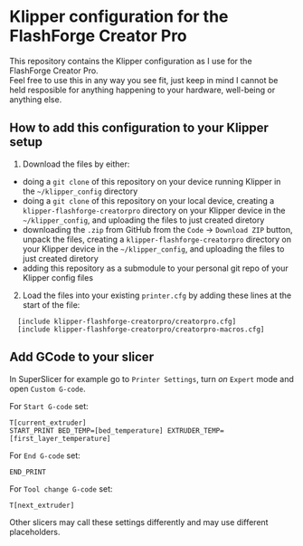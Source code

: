 # Klipper configuration for the FlashForge Creator Pro

This repository contains the Klipper configuration as I use for the FlashForge Creator Pro.  
Feel free to use this in any way you see fit, just keep in mind I cannot be held resposible for anything happening to your hardware, well-being or anything else.  

## How to add this configuration to your Klipper setup

1. Download the files by either:
  - doing a `git clone` of this repository on your device running Klipper in the `~/klipper_config` directory
  - doing a `git clone` of this repository on your local device, creating a `klipper-flashforge-creatorpro` directory on your Klipper device in the `~/klipper_config`, and uploading the files to just created diretory
  - downloading the `.zip` from GitHub from the `Code` -> `Download ZIP` button, unpack the files, creating a `klipper-flashforge-creatorpro` directory on your Klipper device in the `~/klipper_config`, and uploading the files to just created diretory
  - adding this repository as a submodule to your personal git repo of your Klipper config files
2. Load the files into your existing `printer.cfg` by adding these lines at the start of the file:
  ```
    [include klipper-flashforge-creatorpro/creatorpro.cfg]
    [include klipper-flashforge-creatorpro/creatorpro-macros.cfg]
   ```

## Add GCode to your slicer

In SuperSlicer for example go to `Printer Settings`, turn _on_ `Expert` mode and open `Custom G-code`.

For `Start G-code` set:
  ```
  T[current_extruder]
  START_PRINT BED_TEMP=[bed_temperature] EXTRUDER_TEMP=[first_layer_temperature]
  ```

For `End G-code` set:
  ```
  END_PRINT
  ```

For `Tool change G-code` set:
  ```
  T[next_extruder]
  ```

Other slicers may call these settings differently and may use different placeholders.

